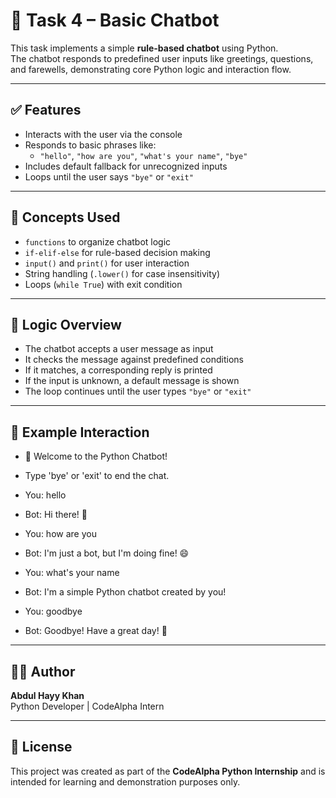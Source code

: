 # 💬 Task 4 – Basic Chatbot

This task implements a simple **rule-based chatbot** using Python.  
The chatbot responds to predefined user inputs like greetings, questions, and farewells, demonstrating core Python logic and interaction flow.

---

## ✅ Features

- Interacts with the user via the console
- Responds to basic phrases like:
  - `"hello"`, `"how are you"`, `"what's your name"`, `"bye"`
- Includes default fallback for unrecognized inputs
- Loops until the user says `"bye"` or `"exit"`

---

## 🧠 Concepts Used

- `functions` to organize chatbot logic
- `if-elif-else` for rule-based decision making
- `input()` and `print()` for user interaction
- String handling (`.lower()` for case insensitivity)
- Loops (`while True`) with exit condition

---

## 🧪 Logic Overview

- The chatbot accepts a user message as input
- It checks the message against predefined conditions
- If it matches, a corresponding reply is printed
- If the input is unknown, a default message is shown
- The loop continues until the user types `"bye"` or `"exit"`

---

## 📸 Example Interaction

- 💬 Welcome to the Python Chatbot!
- Type 'bye' or 'exit' to end the chat.

- You: hello
- Bot: Hi there! 👋

- You: how are you
- Bot: I'm just a bot, but I'm doing fine! 😄

- You: what's your name
- Bot: I'm a simple Python chatbot created by you!

- You: goodbye
- Bot: Goodbye! Have a great day! 👋
  
---

## 🙋‍♂️ Author

**Abdul Hayy Khan**  
Python Developer | CodeAlpha Intern

---

## 📜 License

This project was created as part of the **CodeAlpha Python Internship** and is intended for learning and demonstration purposes only.
